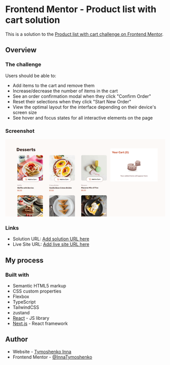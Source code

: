 # Frontend Mentor - Product list with cart solution

This is a solution to the [Product list with cart challenge on Frontend Mentor](https://www.frontendmentor.io/challenges/product-list-with-cart-5MmqLVAp_d).

## Overview

### The challenge

Users should be able to:

- Add items to the cart and remove them
- Increase/decrease the number of items in the cart
- See an order confirmation modal when they click "Confirm Order"
- Reset their selections when they click "Start New Order"
- View the optimal layout for the interface depending on their device's screen size
- See hover and focus states for all interactive elements on the page

### Screenshot

![](./screenshot.jpg)

### Links

- Solution URL: [Add solution URL here](https://github.com/InnaTymoshenko/product-list)
- Live Site URL: [Add live site URL here](https://product-list-zeta-two.vercel.app/)

## My process

### Built with

- Semantic HTML5 markup
- CSS custom properties
- Flexbox
- TypeScript
- TailwindCSS
- zustand
- [React](https://reactjs.org/) - JS library
- [Next.js](https://nextjs.org/) - React framework

## Author

- Website - [Tymoshenko Inna](https://itymoshenko.vercel.app/)
- Frontend Mentor - [@InnaTymoshenko](https://www.frontendmentor.io/profile/InnaTymoshenko)
